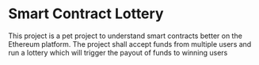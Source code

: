 # Smart Contract Lottery

This project is a pet project to understand smart contracts better on the Ethereum platform.
The project shall accept funds from multiple users and run a lottery which will trigger
the payout of funds to winning users
